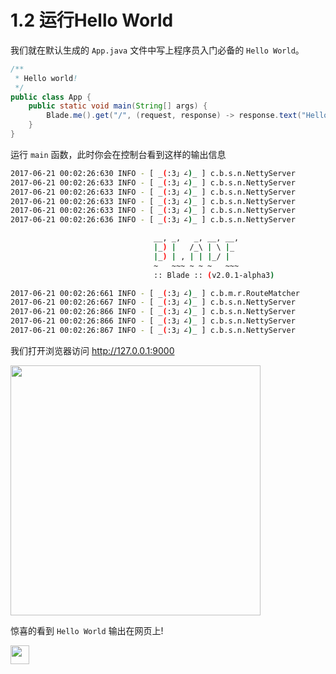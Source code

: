 
# 1.2 运行Hello World

我们就在默认生成的 `App.java` 文件中写上程序员入门必备的 `Hello World`。

```java
/**
 * Hello world!
 */
public class App {
	public static void main(String[] args) {
		Blade.me().get("/",	(request, response) -> response.text("Hello World")).start();
	}
}
```

运行 `main` 函数，此时你会在控制台看到这样的输出信息

```bash
2017-06-21 00:02:26:630 INFO - [ _(:3」∠)_ ] c.b.s.n.NettyServer       | Environment: jdk.version		=> 1.8.0_101
2017-06-21 00:02:26:633 INFO - [ _(:3」∠)_ ] c.b.s.n.NettyServer       | Environment: user.dir			=> /Users/biezhi/Documents/workspace-sts-3.8.3.RELEASE/first-blade-app
2017-06-21 00:02:26:633 INFO - [ _(:3」∠)_ ] c.b.s.n.NettyServer       | Environment: java.io.tmpdir		=> /var/folders/y7/fdpr6jzx1rs6x0jmty2h6lvw0000gn/T/
2017-06-21 00:02:26:633 INFO - [ _(:3」∠)_ ] c.b.s.n.NettyServer       | Environment: user.timezone		=> Asia/Shanghai
2017-06-21 00:02:26:633 INFO - [ _(:3」∠)_ ] c.b.s.n.NettyServer       | Environment: file.encoding		=> UTF-8
2017-06-21 00:02:26:636 INFO - [ _(:3」∠)_ ] c.b.s.n.NettyServer       | Environment: classpath			=> /Users/biezhi/Documents/workspace-sts-3.8.3.RELEASE/first-blade-app/target/classes/

							    __, _,   _, __, __,
							    |_) |   /_\ | \ |_
							    |_) | , | | |_/ |
							    ~   ~~~ ~ ~ ~   ~~~
							    :: Blade :: (v2.0.1-alpha3)

2017-06-21 00:02:26:661 INFO - [ _(:3」∠)_ ] c.b.m.r.RouteMatcher      | Add route => GET	/
2017-06-21 00:02:26:667 INFO - [ _(:3」∠)_ ] c.b.s.n.NettyServer       | ⬢ Register bean: [com.blade.Environment@215fea12]
2017-06-21 00:02:26:866 INFO - [ _(:3」∠)_ ] c.b.s.n.NettyServer       | ⬢ Blade initialize successfully, Time elapsed: 252 ms
2017-06-21 00:02:26:866 INFO - [ _(:3」∠)_ ] c.b.s.n.NettyServer       | ⬢ Blade start with 0.0.0.0:9000
2017-06-21 00:02:26:867 INFO - [ _(:3」∠)_ ] c.b.s.n.NettyServer       | ⬢ Open your web browser and navigate to http://127.0.0.1:9000 ⚡
```

我们打开浏览器访问 http://127.0.0.1:9000

<img src="https://ooo.0o0.ooo/2017/06/21/5949499142ed1.png" width="400" />

惊喜的看到 `Hello World` 输出在网页上! 

<img src="https://ooo.0o0.ooo/2017/06/21/594947810b679.png" width="30" />

